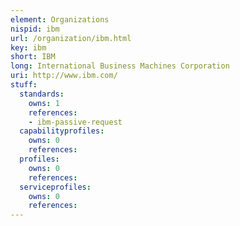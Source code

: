 ```yaml
---
element: Organizations
nispid: ibm
url: /organization/ibm.html
key: ibm
short: IBM
long: International Business Machines Corporation
uri: http://www.ibm.com/
stuff:
  standards:
    owns: 1
    references:
    - ibm-passive-request
  capabilityprofiles:
    owns: 0
    references:
  profiles:
    owns: 0
    references:
  serviceprofiles:
    owns: 0
    references:
---
```

